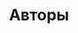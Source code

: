 ---
title: "Авторы"
# description: "this is meta description"
draft: false
bg_image: "img/backgrounds/authors-bg.jpg"
---